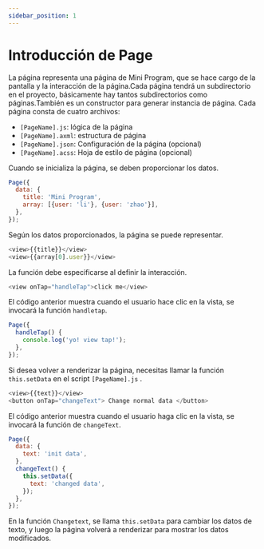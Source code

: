 ```yaml
---
sidebar_position: 1
---
```


# Introducción de Page

La página representa una página de Mini Program, que se hace cargo de la pantalla y la interacción de la página.Cada página tendrá un subdirectorio en el proyecto, básicamente hay tantos subdirectorios como páginas.También es un constructor para generar instancia de página.
Cada página consta de cuatro archivos:

* ```[PageName].js```: lógica de la página
* ```[PageName].axml```: estructura de página
* ```[PageName].json```: Configuración de la página (opcional)
* ```[PageName].acss```: Hoja de estilo de página (opcional)

Cuando se inicializa la página, se deben proporcionar los datos.

```js
Page({
  data: {
    title: 'Mini Program',
    array: [{user: 'li'}, {user: 'zhao'}],
  },
});
```

Según los datos proporcionados, la página se puede representar.

```js
<view>{{title}}</view>
<view>{{array[0].user}}</view>
```

La función debe especificarse al definir la interacción.

```js
<view onTap="handleTap">click me</view>
```

El código anterior muestra cuando el usuario hace clic en la vista, se invocará la función ```handletap```.

```js
Page({
  handleTap() {
    console.log('yo! view tap!');
  },
});
```

Si desea volver a renderizar la página, necesitas llamar la función ```this.setData``` en el script ```[PageName].js``` .

```js
<view>{{text}}</view>
<button onTap="changeText"> Change normal data </button>

```

El código anterior muestra cuando el usuario haga clic en la vista, se invocará la función de ```changeText```.

```js
Page({
  data: {
    text: 'init data',
  },
  changeText() {
    this.setData({
      text: 'changed data',
    });
  },
});
```

En la función ```Changetext```, se llama ```this.setData``` para cambiar los datos de texto, y luego la página volverá a renderizar para mostrar los datos modificados.
